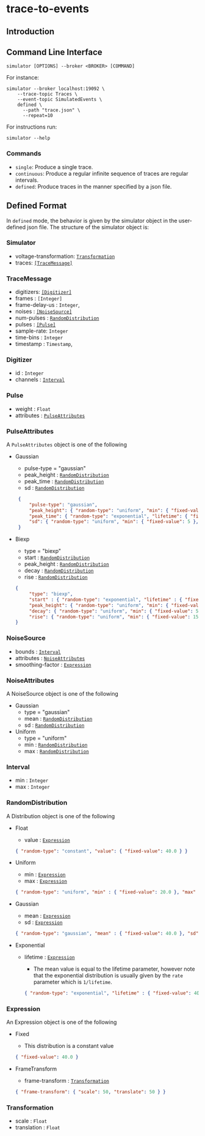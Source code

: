 # trace-to-events

## Introduction

## Command Line Interface

```shell
simulator [OPTIONS] --broker <BROKER> [COMMAND]
```

For instance:

```shell
simulator --broker localhost:19092 \
    --trace-topic Traces \
    --event-topic SimulatedEvents \
    defined \
      --path "trace.json" \
      --repeat=10
```

For instructions run:

```shell
simulator --help
```

### Commands

- `single`:           Produce a single trace.
- `continuous`:       Produce a regular infinite sequence of traces are regular intervals.
- `defined`:          Produce traces in the manner specified by a json file.

## Defined Format

In `defined` mode, the behavior is given by the simulator object in the user-defined json file.
The structure of the simulator object is:

### Simulator

- voltage-transformation: [`Transformation`](#Transformation)
- traces: [`[TraceMessage]`](#TraceMessage)

### TraceMessage

- digitizers: [`[Digitizer]`](#Digitizer)
- frames : `[Integer]`
- frame-delay-us : `Integer`,
- noises : [`[NoiseSource]`](#NoiseSource)
- num-pulses : [`RandomDistribution`](#RandomDistribution)
- pulses : [`[Pulse]`](#Pulse)
- sample-rate: `Integer`
- time-bins : `Integer`
- timestamp : `Timestamp`,

### Digitizer

- id : `Integer`
- channels : [`Interval`](#Interval)

### Pulse

- weight : `Float`
- attributes : [`PulseAttributes`](#PulseAttributes)

### PulseAttributes

A `PulseAttributes` object is one of the following

- Gaussian
   - pulse-type = "gaussian"
   - peak_height : [`RandomDistribution`](#RandomDistribution)
   - peak_time : [`RandomDistribution`](#RandomDistribution)
   - sd : [`RandomDistribution`](#RandomDistribution)

   ```json
    {
        "pulse-type": "gaussian",
        "peak_height": { "random-type": "uniform", "min": { "fixed-value": 30 }, "max": { "fixed-value": 70 }},
        "peak_time": { "random-type": "exponential", "lifetime": { "fixed-value": 2200 }},
        "sd": { "random-type": "uniform", "min": { "fixed-value": 5 }, "max": { "fixed-value": 20 }}
    }
    ```

- Biexp
   - type = "biexp"
   - start : [`RandomDistribution`](#RandomDistribution)
   - peak_height : [`RandomDistribution`](#RandomDistribution)
   - decay : [`RandomDistribution`](#RandomDistribution)
   - rise : [`RandomDistribution`](#RandomDistribution)

   ```json
   {
        "type": "biexp",
        "start" : { "random-type": "exponential", "lifetime" : { "fixed-value": 2200 }},
        "peak_height": { "random-type": "uniform", "min": { "fixed-value": 30 }, "max": { "fixed-value": 70 }},
        "decay": { "random-type": "uniform", "min": { "fixed-value": 5 }, "max": { "fixed-value": 10 }},
        "rise": { "random-type": "uniform", "min": { "fixed-value": 15 }, "max": { "fixed-value": 20 }}
   }
   ```

### NoiseSource

- bounds : [`Interval`](#Interval)
- attributes : [`NoiseAttributes`](#NoiseAttributes)
- smoothing-factor : [`Expression`](#Expression)

### NoiseAttributes

A NoiseSource object is one of the following

- Gaussian
   - type = "gaussian"
   - mean : [`RandomDistribution`](#RandomDistribution)
   - sd : [`RandomDistribution`](#RandomDistribution)
- Uniform
   - type = "uniform"
   - min : [`RandomDistribution`](#RandomDistribution)
   - max : [`RandomDistribution`](#RandomDistribution)

### Interval

- min : `Integer`
- max : `Integer`

### RandomDistribution

A Distribution object is one of the following

- Float
   - value : [`Expression`](#Expression)

   ```json
   { "random-type": "constant", "value": { "fixed-value": 40.0 } }
   ```

- Uniform
   - min : [`Expression`](#Expression)
   - max : [`Expression`](#Expression)

   ```json
   { "random-type": "uniform", "min" : { "fixed-value": 20.0 }, "max" : { "fixed-value": 60.0 }}
   ```

- Gaussian
   - mean : [`Expression`](#Expression)
   - sd : [`Expression`](#Expression)

   ```json
   { "random-type": "gaussian", "mean" : { "fixed-value": 40.0 }, "sd" : { "fixed-value": 20.0 }}
   ```

- Exponential
   - lifetime : [`Expression`](#Expression)
      - The mean value is equal to the lifetime parameter, however note that the exponential distribution is usually given by the `rate` parameter which is `1/lifetime`.

      ```json
      { "random-type": "exponential", "lifetime" : { "fixed-value": 40.0 }}
      ```

### Expression

An Expression object is one of the following

- Fixed
   - This distribution is a constant value

   ```json
   { "fixed-value": 40.0 }
   ```

- FrameTransform
   - frame-transform : [`Transformation`](#Expression)

   ```json
   { "frame-transform": { "scale": 50, "translate": 50 } }
   ```

### Transformation

- scale : `Float`
- translation : `Float`

